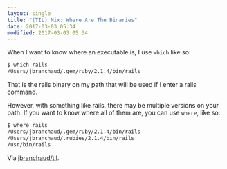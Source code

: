 ```yaml
---
layout: single
title: "(TIL) Nix: Where Are The Binaries"
date: 2017-03-03 05:34
modified: 2017-03-03 05:34
---
```


When I want to know where an executable is, I use `which` like so:

```bash
$ which rails
/Users/jbranchaud/.gem/ruby/2.1.4/bin/rails
```

That is the rails binary on my path that will be used if I enter a rails
command.

However, with something like rails, there may be multiple versions on your
path. If you want to know where all of them are, you can use `where`, like
so:

```bash
$ where rails
/Users/jbranchaud/.gem/ruby/2.1.4/bin/rails
/Users/jbranchaud/.rubies/2.1.4/bin/rails
/usr/bin/rails
```

Via [jbranchaud/til](https://github.com/jbranchaud/til).
